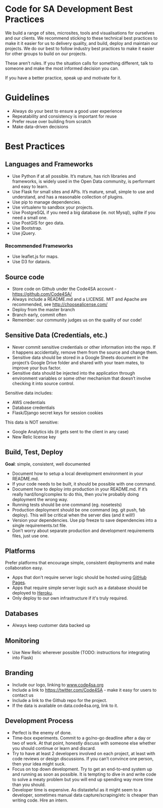 # Code for SA Development Best Practices

We build a range of sites, microsites, tools and visualisations for ourselves and our clients. We recommend sticking to these technical best practices to make it it easier for us to delivery quality, and build, deploy and maintain our projects. We do our best to follow industry best practices to make it easier for other groups to build on our projects.

These aren’t rules. If you the situation calls for something different, talk to someone and make the most informed decision you can.

If you have a better practice, speak up and motivate for it.

# Guidelines

- Always do your best to ensure a good user experience
- Repeatability and consistency is important for reuse
- Prefer reuse over building from scratch
- Make data-driven decisions

# Best Practices

## Languages and Frameworks

- Use Python if at all possible. It’s mature, has rich libraries and frameworks, is widely used in the Open Data community, is performant and easy to learn.
- Use Flask for small sites and APIs. It’s mature, small, simple to use and understand, and has a reasonable collection of plugins.
- Use pip to manage dependencies.
- Use virtualenv to sandbox your projects.
- Use PostgreSQL if you need a big database (ie. not Mysql), sqlite if you need a small one.
- Use PostGIS for geo data.
- Use Bootstrap.
- Use jQuery.

### Recommended Frameworks

- Use leaflet.js for maps.
- Use D3 for datavis.

## Source code

- Store code on Github under the Code4SA account - https://github.com/Code4SA/
- Always include a README.md and a LICENSE. MIT and Apache are recommended, see http://choosealicense.com/
- Deploy from the master branch
- Branch early, commit often
- Remember: our community judges us on the quality of our code!

## Sensitive Data (Credentials, etc.)

- Never commit sensitive credentials or other information into the repo. If it happens accidentally, remove them from the source and change them.
- Sensitive data should be stored in a Google Sheets document in the project’s Google Drive folder and shared with your team mates, to improve your bus factor.
- Sensitive data should be injected into the application through environment variables or some other mechanism that doesn’t involve checking it into source control.

Sensitive data includes:

- AWS credentials
- Database credentials
- Flask/Django secret keys for session cookies

This data is NOT sensitive:

- Google Analytics ids (it gets sent to the client in any case)
- New Relic license key 

## Build, Test, Deploy
 
**Goal**: simple, consistent, well documented

- Document how to setup a local development environment in your README.md.
- If your code needs to be built, it should be possible with one command.
- Document how to deploy into production in your README.md. If it’s really hard/long/complex to do this, then you’re probably doing deployment the wrong way.
- Running tests should be one command (eg. nosetests)
- Production deployment should be one command (eg. git push, fab deploy). This will be critical when the server dies (and it will!)
- Version your dependencies. Use pip freeze to save dependencies into a single requirements.txt file.
- Don’t worry about separate production and development requirements files, just use one.

## Platforms

Prefer platforms that encourage simple, consistent deployments and make collaboration easy.

- Apps that don't require server logic should be hosted using [GitHub Pages](https://pages.github.com/).
- Apps that require simple server logic such as a database should be deployed to [Heroku](http://heroku.com).
- Only deploy to our own infrastructure if it's truly required.

## Databases

- Always keep customer data backed up

## Monitoring

- Use New Relic wherever possible (TODO: instructions for integrating into Flask)

## Branding

- Include our logo, linking to www.code4sa.org
- Include a link to https://twitter.com/Code4SA - make it easy for users to contact us
- Include a link to the Github repo for the project.
- If the data is available on data.code4sa.org, link to it.

## Development Process

- Perfect is the enemy of done.
- Time-box experiments. Commit to a go/no-go deadline after a day or two of work. At that point, honestly discuss with someone else whether you should continue or learn and discard.
- Try to have at least 2 developers involved on each project, at least with code reviews or design discussions. If you can’t convince one person, then your idea might suck.
- Focus on top down development. Try to get an end-to-end system up and running as soon as possible. It is tempting to dive in and write code to solve a meaty problem but you will end up spending way more time than you should.
- Developer time is expensive. As distasteful as it might seem to a developer, sometimes manual data capture/scraping/etc is cheaper than writing code. Hire an intern.

